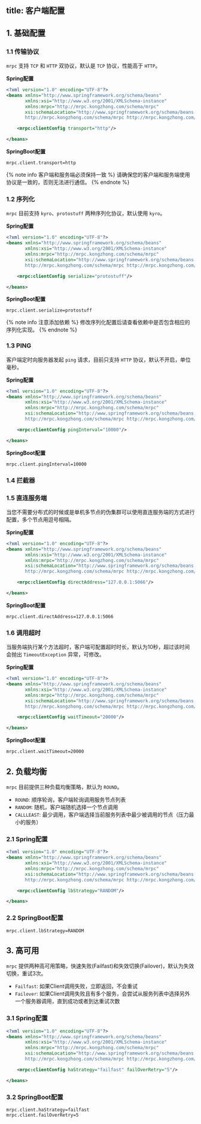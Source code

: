 title: 客户端配置
------------

## 1. 基础配置

### 1.1 传输协议

`mrpc` 支持 `TCP` 和 `HTTP` 双协议，默认是 `TCP` 协议，性能高于 `HTTP`。

**Spring配置**

```xml
<?xml version="1.0" encoding="UTF-8"?>
<beans xmlns="http://www.springframework.org/schema/beans"
       xmlns:xsi="http://www.w3.org/2001/XMLSchema-instance"
       xmlns:mrpc="http://mrpc.kongzhong.com/schema/mrpc"
       xsi:schemaLocation="http://www.springframework.org/schema/beans http://www.springframework.org/schema/beans/spring-beans.xsd
       http://mrpc.kongzhong.com/schema/mrpc http://mrpc.kongzhong.com/schema/mrpc.xsd">

    <mrpc:clientConfig transport="http"/>

</beans>
```

**SpringBoot配置**

```properties
mrpc.client.transport=http
```

{% note info 客户端和服务端必须保持一致 %}
请确保您的客户端和服务端使用协议是一致的，否则无法进行通信。
{% endnote %}

### 1.2 序列化

`mrpc` 目前支持 `kyro`、`protostuff` 两种序列化协议，默认使用 `kyro`。

**Spring配置**

```xml
<?xml version="1.0" encoding="UTF-8"?>
<beans xmlns="http://www.springframework.org/schema/beans"
       xmlns:xsi="http://www.w3.org/2001/XMLSchema-instance"
       xmlns:mrpc="http://mrpc.kongzhong.com/schema/mrpc"
       xsi:schemaLocation="http://www.springframework.org/schema/beans http://www.springframework.org/schema/beans/spring-beans.xsd
       http://mrpc.kongzhong.com/schema/mrpc http://mrpc.kongzhong.com/schema/mrpc.xsd">

    <mrpc:clientConfig serialize="protostuff"/>

</beans>
```

**SpringBoot配置**

```properties
mrpc.client.serialize=protostuff
```

{% note info 注意添加依赖 %}
修改序列化配置后请查看依赖中是否包含相应的序列化实现。
{% endnote %}

### 1.3 PING

客户端定时向服务器发起 `ping` 请求，目前只支持 `HTTP` 协议，默认不开启，单位毫秒。

**Spring配置**

```xml
<?xml version="1.0" encoding="UTF-8"?>
<beans xmlns="http://www.springframework.org/schema/beans"
       xmlns:xsi="http://www.w3.org/2001/XMLSchema-instance"
       xmlns:mrpc="http://mrpc.kongzhong.com/schema/mrpc"
       xsi:schemaLocation="http://www.springframework.org/schema/beans http://www.springframework.org/schema/beans/spring-beans.xsd
       http://mrpc.kongzhong.com/schema/mrpc http://mrpc.kongzhong.com/schema/mrpc.xsd">

    <mrpc:clientConfig pingInterval="10000"/>

</beans>
```

**SpringBoot配置**

```properties
mrpc.client.pingInterval=10000
```

### 1.4 拦截器

### 1.5 直连服务端

当您不需要分布式的时候或是单机多节点的伪集群可以使用直连服务端的方式进行配置，多个节点用逗号相隔。

**Spring配置**

```xml
<?xml version="1.0" encoding="UTF-8"?>
<beans xmlns="http://www.springframework.org/schema/beans"
       xmlns:xsi="http://www.w3.org/2001/XMLSchema-instance"
       xmlns:mrpc="http://mrpc.kongzhong.com/schema/mrpc"
       xsi:schemaLocation="http://www.springframework.org/schema/beans http://www.springframework.org/schema/beans/spring-beans.xsd
       http://mrpc.kongzhong.com/schema/mrpc http://mrpc.kongzhong.com/schema/mrpc.xsd">

    <mrpc:clientConfig directAddress="127.0.0.1:5066"/>

</beans>
```

**SpringBoot配置**

```properties
mrpc.client.directAddress=127.0.0.1:5066
```

### 1.6 调用超时

当服务端执行某个方法超时，客户端可配置超时时长，默认为10秒，超过该时间会抛出 `TimeoutException` 异常，可修改。

**Spring配置**

```xml
<?xml version="1.0" encoding="UTF-8"?>
<beans xmlns="http://www.springframework.org/schema/beans"
       xmlns:xsi="http://www.w3.org/2001/XMLSchema-instance"
       xmlns:mrpc="http://mrpc.kongzhong.com/schema/mrpc"
       xsi:schemaLocation="http://www.springframework.org/schema/beans http://www.springframework.org/schema/beans/spring-beans.xsd
       http://mrpc.kongzhong.com/schema/mrpc http://mrpc.kongzhong.com/schema/mrpc.xsd">

    <mrpc:clientConfig waitTimeout="20000"/>

</beans>
```

**SpringBoot配置**

```properties
mrpc.client.waitTimeout=20000
```

## 2. 负载均衡

`mrpc` 目前提供三种负载均衡策略，默认为 `ROUND`。

- `ROUND`: 顺序轮询，客户端轮询调用服务节点列表
- `RANDOM`: 随机，客户端随机选择一个节点调用
- `CALLLEAST`: 最少调用，客户端选择当前服务列表中最少被调用的节点（压力最小的服务）

### 2.1 Spring配置

```xml
<?xml version="1.0" encoding="UTF-8"?>
<beans xmlns="http://www.springframework.org/schema/beans"
       xmlns:xsi="http://www.w3.org/2001/XMLSchema-instance"
       xmlns:mrpc="http://mrpc.kongzhong.com/schema/mrpc"
       xsi:schemaLocation="http://www.springframework.org/schema/beans http://www.springframework.org/schema/beans/spring-beans.xsd
       http://mrpc.kongzhong.com/schema/mrpc http://mrpc.kongzhong.com/schema/mrpc.xsd">

    <mrpc:clientConfig lbStrategy="RANDOM"/>

</beans>
```

### 2.2 SpringBoot配置

```properties
mrpc.client.lbStrategy=RANDOM
```

## 3. 高可用

`mrpc` 提供两种高可用策略，快速失败(Failfast)和失效切换(Failover)，默认为失效切换，重试3次。

- `Failfast`: 如果Client调用失败，立即返回，不会重试
- `Failover`: 如果Client调用失败且有多个服务，会尝试从服务列表中选择另外一个服务器调用，直到成功或者到达重试次数

### 3.1 Spring配置

```xml
<?xml version="1.0" encoding="UTF-8"?>
<beans xmlns="http://www.springframework.org/schema/beans"
       xmlns:xsi="http://www.w3.org/2001/XMLSchema-instance"
       xmlns:mrpc="http://mrpc.kongzhong.com/schema/mrpc"
       xsi:schemaLocation="http://www.springframework.org/schema/beans http://www.springframework.org/schema/beans/spring-beans.xsd
       http://mrpc.kongzhong.com/schema/mrpc http://mrpc.kongzhong.com/schema/mrpc.xsd">

    <mrpc:clientConfig haStrategy="failfast" failOverRetry="5"/>

</beans>
```

### 3.2 SpringBoot配置

```properties
mrpc.client.haStrategy=failfast
mrpc.client.failOverRetry=5
```
